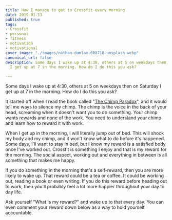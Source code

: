 ```yaml
---
title: How I manage to get to Crossfit every morning
date: 2019-01-13
published: true
tags:
- Crossfit
- personal
- fitness
- motivation
- motivational
cover_image: "./images/nathan-dumlao-608718-unsplash.webp"
canonical_url: false
description: Some days I wake up at 4:30, others at 5 on weekdays then on Saturday
  I get up at 7 in the morning. How do I do this you ask?

---
```

Some days I wake up at 4:30, others at 5 on weekdays then on Saturday I get up at 7 in the morning. How do I do this you ask?

It started off when I read the book called "[The Chimp Paradox](https://amzn.to/2CibRmo)", and it would tell me ways to silence my chimp. The chimp is the voice in the back of your head, screaming when it doesn't want you to do something. Your chimp wants rewards and none of the work. You need to understand your chimp and learn how to reward it with work.

When I get up in the morning, I will literally jump out of bed. This will shock my body and my chimp, and it won't know what to do before it's happened. Some days, I'll want to stay in bed, but I know my reward is a satisfied body once I've worked out. Crossfit is something I enjoy and that is my reward for the morning. The social aspect, working out and everything in between is all something that makes me happy.

If you do something in the morning that's a self-reward, then you are more likely to wake up. That reward could be a tea or coffee. It could be working out, reading a book or even writing. If you do this reward before heading out to work, then you'll probably feel a lot more happier throughout your day to day life.

Ask yourself "What is my reward?" and wake up to that every day. You can even comment your reward down below as a way to hold yourself accountable.